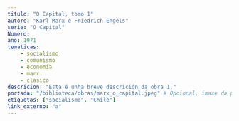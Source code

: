```yaml
---
titulo: "O Capital, tomo 1"
autore: "Karl Marx e Friedrich Engels"
serie: "O Capital"
Numero:
ano: 1971
tematicas:
    - socialismo
    - comunismo
    - economia
    - marx
    - clasico
descricion: "Esta é unha breve descrición da obra 1."
portada: "/biblioteca/obras/marx_o_capital.jpeg" # Opcional, imaxe da portada
etiquetas: ["socialismo", "Chile"]
link_externo: "a"
---
```

